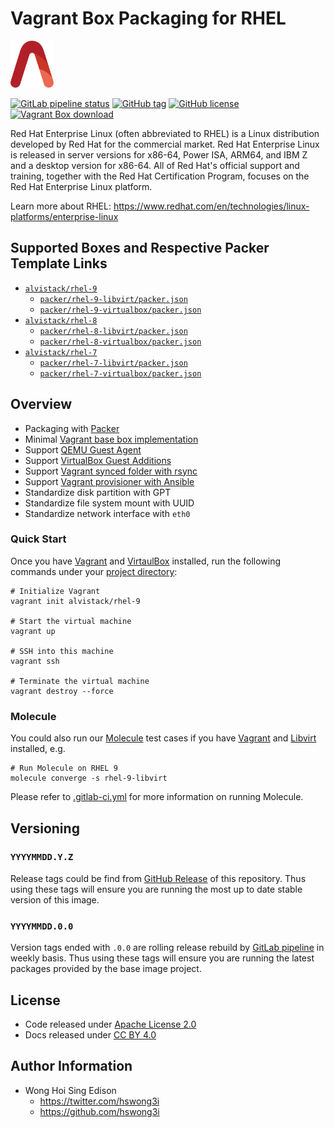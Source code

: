 # Vagrant Box Packaging for RHEL

<a href="https://alvistack.com" title="AlviStack" target="_blank"><img src="/alvistack.svg" height="75" alt="AlviStack"></a>

[![GitLab pipeline
status](https://img.shields.io/gitlab/pipeline/alvistack/vagrant-rhel/master)](https://gitlab.com/alvistack/vagrant-rhel/-/pipelines)
[![GitHub
tag](https://img.shields.io/github/tag/alvistack/vagrant-rhel.svg)](https://github.com/alvistack/vagrant-rhel/tags)
[![GitHub
license](https://img.shields.io/github/license/alvistack/vagrant-rhel.svg)](https://github.com/alvistack/vagrant-rhel/blob/master/LICENSE)
[![Vagrant Box
download](https://img.shields.io/badge/dynamic/json?label=alvistack%2Frhel-9&query=%24.boxes%5B%3A1%5D.downloads&url=https%3A%2F%2Fapp.vagrantup.com%2Fapi%2Fv1%2Fsearch%3Fq%3Dalvistack%2Frhel-9)](https://app.vagrantup.com/alvistack/boxes/rhel-9)

Red Hat Enterprise Linux (often abbreviated to RHEL) is a Linux
distribution developed by Red Hat for the commercial market. Red Hat
Enterprise Linux is released in server versions for x86-64, Power ISA,
ARM64, and IBM Z and a desktop version for x86-64. All of Red Hat's
official support and training, together with the Red Hat Certification
Program, focuses on the Red Hat Enterprise Linux platform.

Learn more about RHEL:
<https://www.redhat.com/en/technologies/linux-platforms/enterprise-linux>

## Supported Boxes and Respective Packer Template Links

-   [`alvistack/rhel-9`](https://app.vagrantup.com/alvistack/boxes/rhel-9)
    -   [`packer/rhel-9-libvirt/packer.json`](https://github.com/alvistack/vagrant-rhel/blob/master/packer/rhel-9-libvirt/packer.json)
    -   [`packer/rhel-9-virtualbox/packer.json`](https://github.com/alvistack/vagrant-rhel/blob/master/packer/rhel-9-virtualbox/packer.json)
-   [`alvistack/rhel-8`](https://app.vagrantup.com/alvistack/boxes/rhel-8)
    -   [`packer/rhel-8-libvirt/packer.json`](https://github.com/alvistack/vagrant-rhel/blob/master/packer/rhel-8-libvirt/packer.json)
    -   [`packer/rhel-8-virtualbox/packer.json`](https://github.com/alvistack/vagrant-rhel/blob/master/packer/rhel-8-virtualbox/packer.json)
-   [`alvistack/rhel-7`](https://app.vagrantup.com/alvistack/boxes/rhel-7)
    -   [`packer/rhel-7-libvirt/packer.json`](https://github.com/alvistack/vagrant-rhel/blob/master/packer/rhel-7-libvirt/packer.json)
    -   [`packer/rhel-7-virtualbox/packer.json`](https://github.com/alvistack/vagrant-rhel/blob/master/packer/rhel-7-virtualbox/packer.json)

## Overview

-   Packaging with [Packer](https://www.packer.io/)
-   Minimal [Vagrant base box
    implementation](https://www.vagrantup.com/docs/boxes/base)
-   Support [QEMU Guest
    Agent](https://wiki.qemu.org/Features/GuestAgent)
-   Support [VirtualBox Guest
    Additions](https://www.virtualbox.org/manual/ch04.html)
-   Support [Vagrant synced folder with
    rsync](https://www.vagrantup.com/docs/synced-folders/rsync)
-   Support [Vagrant provisioner with
    Ansible](https://www.vagrantup.com/docs/provisioning/ansible)
-   Standardize disk partition with GPT
-   Standardize file system mount with UUID
-   Standardize network interface with `eth0`

### Quick Start

Once you have [Vagrant](https://www.vagrantup.com/docs/installation) and
[VirtaulBox](https://www.virtualbox.org/) installed, run the following
commands under your [project
directory](https://learn.hashicorp.com/tutorials/vagrant/getting-started-project-setup?in=vagrant/getting-started):

    # Initialize Vagrant
    vagrant init alvistack/rhel-9

    # Start the virtual machine
    vagrant up

    # SSH into this machine
    vagrant ssh

    # Terminate the virtual machine
    vagrant destroy --force

### Molecule

You could also run our
[Molecule](https://molecule.readthedocs.io/en/stable/) test cases if you
have [Vagrant](https://www.vagrantup.com/) and
[Libvirt](https://libvirt.org/) installed, e.g.

    # Run Molecule on RHEL 9
    molecule converge -s rhel-9-libvirt

Please refer to [.gitlab-ci.yml](.gitlab-ci.yml) for more information on
running Molecule.

## Versioning

### `YYYYMMDD.Y.Z`

Release tags could be find from [GitHub
Release](https://github.com/alvistack/vagrant-rhel/tags) of this
repository. Thus using these tags will ensure you are running the most
up to date stable version of this image.

### `YYYYMMDD.0.0`

Version tags ended with `.0.0` are rolling release rebuild by [GitLab
pipeline](https://gitlab.com/alvistack/vagrant-rhel/-/pipelines) in
weekly basis. Thus using these tags will ensure you are running the
latest packages provided by the base image project.

## License

-   Code released under [Apache License 2.0](LICENSE)
-   Docs released under [CC BY
    4.0](http://creativecommons.org/licenses/by/4.0/)

## Author Information

-   Wong Hoi Sing Edison
    -   <https://twitter.com/hswong3i>
    -   <https://github.com/hswong3i>

